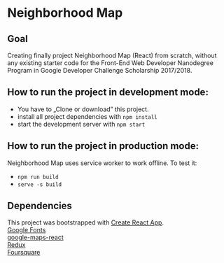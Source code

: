 # Neighborhood Map

## Goal
Creating finally project Neighborhood Map (React) from scratch, without any existing starter code for the Front-End Web Developer Nanodegree Program in Google Developer Challenge Scholarship 2017/2018.

## How to run the project in development mode:
* You have to „Clone or download” this project.
* install all project dependencies with `npm install`
* start the development server with `npm start`

## How to run the project in production mode:
Neighborhood Map uses service worker to work offline. To test it:  
* `npm run build`
* `serve -s build`

## Dependencies
This project was bootstrapped with [Create React App](https://github.com/facebookincubator/create-react-app).<br/>
[Google Fonts](https://fonts.google.com/specimen/Merienda?selection.family=Merienda) <br/>
[google-maps-react](https://github.com/fullstackreact/google-maps-react) <br/>
[Redux](https://github.com/reduxjs/redux) <br/>
[Foursquare](https://developer.foursquare.com/) <br/>
